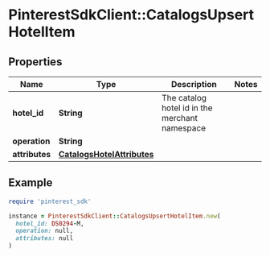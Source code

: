 # PinterestSdkClient::CatalogsUpsertHotelItem

## Properties

| Name | Type | Description | Notes |
| ---- | ---- | ----------- | ----- |
| **hotel_id** | **String** | The catalog hotel id in the merchant namespace |  |
| **operation** | **String** |  |  |
| **attributes** | [**CatalogsHotelAttributes**](CatalogsHotelAttributes.md) |  |  |

## Example

```ruby
require 'pinterest_sdk'

instance = PinterestSdkClient::CatalogsUpsertHotelItem.new(
  hotel_id: DS0294-M,
  operation: null,
  attributes: null
)
```

